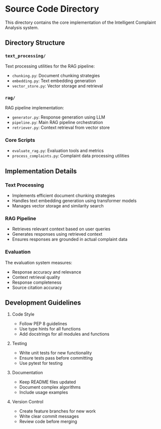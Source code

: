 # Source Code Directory

This directory contains the core implementation of the Intelligent Complaint Analysis system.

## Directory Structure

### `text_processing/`
Text processing utilities for the RAG pipeline:
- `chunking.py`: Document chunking strategies
- `embedding.py`: Text embedding generation
- `vector_store.py`: Vector storage and retrieval

### `rag/`
RAG pipeline implementation:
- `generator.py`: Response generation using LLM
- `pipeline.py`: Main RAG pipeline orchestration
- `retriever.py`: Context retrieval from vector store

### Core Scripts
- `evaluate_rag.py`: Evaluation tools and metrics
- `process_complaints.py`: Complaint data processing utilities

## Implementation Details

### Text Processing
- Implements efficient document chunking strategies
- Handles text embedding generation using transformer models
- Manages vector storage and similarity search

### RAG Pipeline
- Retrieves relevant context based on user queries
- Generates responses using retrieved context
- Ensures responses are grounded in actual complaint data

### Evaluation
The evaluation system measures:
- Response accuracy and relevance
- Context retrieval quality
- Response completeness
- Source citation accuracy

## Development Guidelines

1. Code Style
   - Follow PEP 8 guidelines
   - Use type hints for all functions
   - Add docstrings for all modules and functions

2. Testing
   - Write unit tests for new functionality
   - Ensure tests pass before committing
   - Use pytest for testing

3. Documentation
   - Keep README files updated
   - Document complex algorithms
   - Include usage examples

4. Version Control
   - Create feature branches for new work
   - Write clear commit messages
   - Review code before merging 